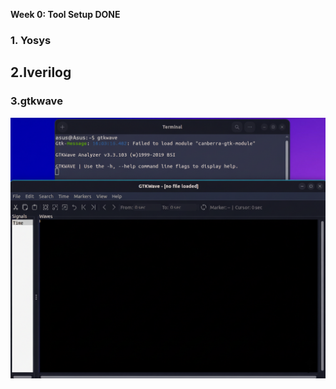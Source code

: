 **Week 0: Tool Setup DONE**

### **1. Yosys**

## **2.Iverilog**

### **3.gtkwave**
![image.png](Images/gtkwave.png)

